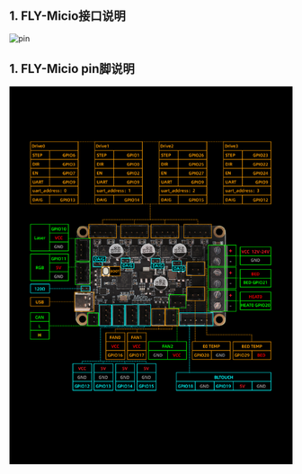 ## 1. FLY-Micio接口说明

![pin](../../images/boards/fly_micio/interface.png)

## 1. FLY-Micio pin脚说明

![pin](../../images/boards/fly_micio/pin.png)
